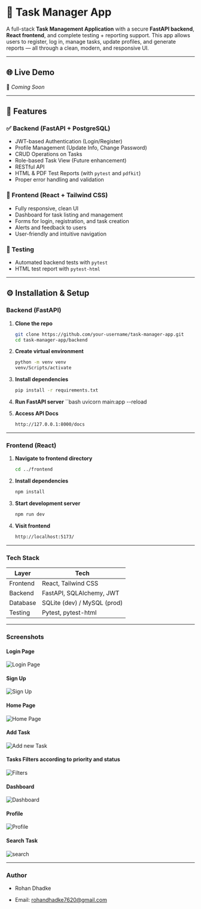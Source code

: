 # 📝 Task Manager App

A full-stack **Task Management Application** with a secure **FastAPI backend**, **React frontend**, and complete testing + reporting support. This app allows users to register, log in, manage tasks, update profiles, and generate reports — all through a clean, modern, and responsive UI.

---

## 🌐 Live Demo

🚧 _Coming Soon_ 

---

## 📌 Features

### ✅ Backend (FastAPI + PostgreSQL)
- JWT-based Authentication (Login/Register)
- Profile Management (Update Info, Change Password)
- CRUD Operations on Tasks
- Role-based Task View (Future enhancement)
- RESTful API
- HTML & PDF Test Reports (with `pytest` and `pdfkit`)
- Proper error handling and validation

### 🎨 Frontend (React + Tailwind CSS)
- Fully responsive, clean UI
- Dashboard for task listing and management
- Forms for login, registration, and task creation
- Alerts and feedback to users
- User-friendly and intuitive navigation

### 🧪 Testing
- Automated backend tests with `pytest`
- HTML test report with `pytest-html`
---

## ⚙️ Installation & Setup

### Backend (FastAPI)

1. **Clone the repo**  
   ```bash
   git clone https://github.com/your-username/task-manager-app.git
   cd task-manager-app/backend

2. **Create virtual environment**
    ```bash
    python -m venv venv
    venv/Scripts/activate
    
3. **Install dependencies**
    ```bash
    pip install -r requirements.txt

4. **Run FastAPI server**
    ``bash
    uvicorn main:app --reload

5. **Access API Docs**
    ```bash
    http://127.0.0.1:8000/docs
---

### Frontend (React)
1. **Navigate to frontend directory**
    ```bash
    cd ../frontend

2. **Install dependencies**
    ```bash
    npm install

3. **Start development server**
    ```bash
    npm run dev
4. **Visit frontend**
    ```bash
    http://localhost:5173/
---

### Tech Stack

| Layer      | Tech                        |
| ---------- | --------------------------- |
| Frontend   | React, Tailwind CSS         |
| Backend    | FastAPI, SQLAlchemy, JWT    |
| Database   | SQLite (dev) / MySQL (prod) |
| Testing    | Pytest, pytest-html         |
---

### Screenshots

#### Login Page
![Login Page](screenshots/screenshot1.png)

#### Sign Up
![Sign Up](screenshots/screenshot2.png)

#### Home Page
![Home Page](screenshots/screenshot3.png)

#### Add Task 
![Add new Task](screenshots/screenshot8.png)

#### Tasks Filters according to priority and status
![Filters](screenshots/screenshot4.png)

#### Dashboard
![Dashboard](screenshots/screenshot5.png)

#### Profile
![Profile](screenshots/screenshot6.png)

#### Search Task
![search](screenshots/screenshot7.png)



---
### Author

- Rohan Dhadke

- Email: rohandhadke7620@gmail.com






